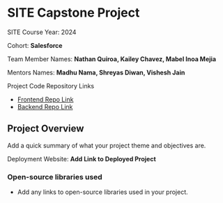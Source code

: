# SITE Capstone Project

SITE Course Year: 2024

Cohort: **Salesforce**

Team Member Names: **Nathan Quiroa, Kailey Chavez, Mabel Inoa Mejia**

Mentors Names: **Madhu Nama, Shreyas Diwan, Vishesh Jain**

Project Code Repository Links

* [Frontend Repo Link]()
* [Backend Repo Link]()

## Project Overview

Add a quick summary of what your project theme and objectives are. 

Deployment Website: **Add Link to Deployed Project**

### Open-source libraries used

- Add any links to open-source libraries used in your project.
